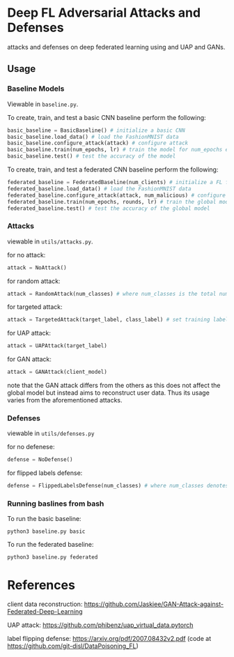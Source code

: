 # Deep FL Adversarial Attacks and Defenses
attacks and defenses on deep federated learning using and UAP and GANs.

## Usage

### Baseline Models
Viewable in `baseline.py`.

To create, train, and test a basic CNN baseline perform the following:
```python
basic_baseline = BasicBaseline() # initialize a basic CNN
basic_baseline.load_data() # load the FashionMNIST data
basic_baseline.configure_attack(attack) # configure attack 
basic_baseline.train(num_epochs, lr) # train the model for num_epochs epochs and at learning rate lr
basic_baseline.test() # test the accuracy of the model
```

To create, train, and test a federated CNN baseline perform the following:
```python
federated_baseline = FederatedBaseline(num_clients) # initialize a FL framework with num_clients clients training CNNs
federated_baseline.load_data() # load the FashionMNIST data
federated_baseline.configure_attack(attack, num_malicious) # configure num_malicious attackers using attack
federated_baseline.train(num_epochs, rounds, lr) # train the global model for num_epochs epochs, rounds rounds over the clients, and at learning rate lr
federated_baseline.test() # test the accuracy of the global model
```

### Attacks
viewable in `utils/attacks.py`.

for no attack:
```python
attack = NoAttack()
```

for random attack:
```python
attack = RandomAttack(num_classes) # where num_classes is the total number of classes in the data
```

for targeted attack:
```python
attack = TargetedAttack(target_label, class_label) # set training labels of target_label to class_label
```

for UAP attack:
```python
attack = UAPAttack(target_label)
```

for GAN attack:
```python
attack = GANAttack(client_model)
```
note that the GAN attack differs from the others as this does not affect the global model but instead aims to reconstruct user data. Thus its usage varies from the aforementioned attacks.

### Defenses
viewable in `utils/defenses.py`

for no defenese:
```python
defense = NoDefense()
```

for flipped labels defense:
```python
defense = FlippedLabelsDefense(num_classes) # where num_classes denotes source class comparisons
```


### Running baslines from bash
To run the basic baseline:
```
python3 baseline.py basic
```
To run the federated baseline:
```
python3 baseline.py federated
```

# References
client data reconstruction: https://github.com/Jaskiee/GAN-Attack-against-Federated-Deep-Learning

UAP attack: https://github.com/phibenz/uap_virtual_data.pytorch

label flipping defense: https://arxiv.org/pdf/2007.08432v2.pdf (code at https://github.com/git-disl/DataPoisoning_FL)
